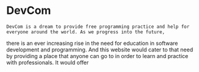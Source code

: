 # DevCom
    DevCom is a dream to provide free programming practice and help for everyone around the world. As we progress into the future,
there is an ever increasing rise in the need for education in software development and programming. And this website would cater
to that need by providing a place that anyone can go to in order to learn and practice with professionals. It would offer
